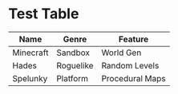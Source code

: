 # Test Table

| Name        | Genre     | Feature         |
|-------------|-----------|-----------------|
| Minecraft   | Sandbox   | World Gen       |
| Hades       | Roguelike | Random Levels   |
| Spelunky    | Platform  | Procedural Maps |
